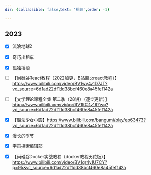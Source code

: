 ```yaml
---
dir: {collapsible: false,text: '视频',order: -1}

---
```


## 2023

- [x] 流浪地球2
- [x] 奇巧出租车
- [x] 孤独摇滚
- [ ] 【尚硅谷React教程（2022加更，B站超火react教程）】https://www.bilibili.com/video/BV1wy4y1D7JT?vd_source=6d1ad22df1dd38bcf460e8a45fef142a
- [ ] 【文学理论课程全集 第二季（28讲）（逐步更新）】https://www.bilibili.com/video/BV1EG4y187wq?vd_source=6d1ad22df1dd38bcf460e8a45fef142a
- [x] 【魔法少女小圆】https://www.bilibili.com/bangumi/play/ep63473?vd_source=6d1ad22df1dd38bcf460e8a45fef142a
- [x] 漫长的季节
- [x] 宇宙探索编辑部
- [x] 【尚硅谷Docker实战教程（docker教程天花板）】https://www.bilibili.com/video/BV1gr4y1U7CY?p=95&vd_source=6d1ad22df1dd38bcf460e8a45fef142a

